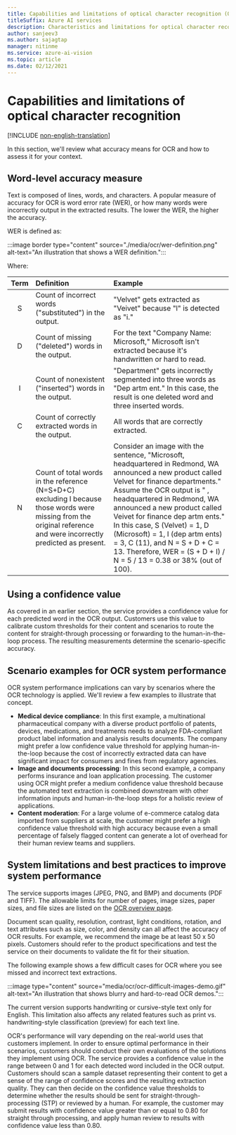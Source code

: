 ```yaml
---
title: Capabilities and limitations of optical character recognition (OCR) - Azure AI Vision
titleSuffix: Azure AI services
description: Characteristics and limitations for optical character recognition (OCR) of images and documents with printed and handwritten text using the Azure AI Vision API.
author: sanjeev3
ms.author: sajagtap
manager: nitinme
ms.service: azure-ai-vision
ms.topic: article
ms.date: 02/12/2021
---
```


# Capabilities and limitations of optical character recognition

[!INCLUDE [non-english-translation](/azure/ai-foundry/responsible-ai/includes/non-english-translation)]

In this section, we'll review what accuracy means for OCR and how to assess it for your context.

## Word-level accuracy measure

Text is composed of lines, words, and characters. A popular measure of accuracy for OCR is word error rate (WER), or how many words were incorrectly output in the extracted results. The lower the WER, the higher the accuracy.

WER is defined as:

:::image border type="content" source="./media/ocr/wer-definition.png" alt-text="An illustration that shows a WER definition.":::

Where:

| Term | Definition | Example |
|:-----:|:----|:---------------|
| S | Count of incorrect words ("substituted") in the output. | "Velvet" gets extracted as "Veivet" because "l" is detected as "i." |
| D | Count of missing ("deleted") words in the output. | For the text "Company Name: Microsoft," Microsoft isn't extracted because it's handwritten or hard to read. |
| I | Count of nonexistent ("inserted") words in the output. | "Department" gets incorrectly segmented into three words as "Dep artm ent." In this case, the result is one deleted word and three inserted words. |
| C | Count of correctly extracted words in the output. | All words that are correctly extracted. |
| N | Count of total words in the reference (N=S+D+C) excluding I because those words were missing from the original reference and were incorrectly predicted as present. | Consider an image with the sentence, "Microsoft, headquartered in Redmond, WA announced a new product called Velvet for finance departments." Assume the OCR output is " , headquartered in Redmond, WA announced a new product called Veivet for finance dep artm ents." In this case, S (Velvet) = 1, D (Microsoft) = 1, I (dep artm ents) = 3, C (11), and N = S + D + C = 13. Therefore, WER = (S + D + I) / N = 5 / 13 = 0.38 or 38% (out of 100). |

## Using a confidence value

As covered in an earlier section, the service provides a confidence value for each predicted word in the OCR output. Customers use this value to calibrate custom thresholds for their content and scenarios to route the content for straight-through processing or forwarding to the human-in-the-loop process. The resulting measurements determine the scenario-specific accuracy.

## Scenario examples for OCR system performance

OCR system performance implications can vary by scenarios where the OCR technology is applied. We'll review a few examples to illustrate that concept.

- **Medical device compliance**: In this first example, a multinational pharmaceutical company with a diverse product portfolio of patents, devices, medications, and treatments needs to analyze FDA-compliant product label information and analysis results documents. The company might prefer a low confidence value threshold for applying human-in-the-loop because the cost of incorrectly extracted data can have significant impact for consumers and fines from regulatory agencies.
- **Image and documents processing**: In this second example, a company performs insurance and loan application processing. The customer using OCR might prefer a medium confidence value threshold because the automated text extraction is combined downstream with other information inputs and human-in-the-loop steps for a holistic review of applications.
- **Content moderation**: For a large volume of e-commerce catalog data imported from suppliers at scale, the customer might prefer a high confidence value threshold with high accuracy because even a small percentage of falsely flagged content can generate a lot of overhead for their human review teams and suppliers.

## System limitations and best practices to improve system performance

The service supports images (JPEG, PNG, and BMP) and documents (PDF and TIFF). The allowable limits for number of pages, image sizes, paper sizes, and file sizes are listed on the [OCR overview page](/azure/ai-services/computer-vision/overview-ocr).

Document scan quality, resolution, contrast, light conditions, rotation, and text attributes such as size, color, and density can all affect the accuracy of OCR results. For example, we recommend the image be at least 50 x 50 pixels. Customers should refer to the product specifications and test the service on their documents to validate the fit for their situation.

The following example shows a few difficult cases for OCR where you see missed and incorrect text extractions.

:::image type="content" source="media/ocr/ocr-difficult-images-demo.gif" alt-text="An illustration that shows blurry and hard-to-read OCR demos.":::

The current version supports handwriting or cursive-style text only for English. This limitation also affects any related features such as print vs. handwriting-style classification (preview) for each text line.

OCR's performance will vary depending on the real-world uses that customers implement. In order to ensure optimal performance in their scenarios, customers should conduct their own evaluations of the solutions they implement using OCR. The service provides a confidence value in the range between 0 and 1 for each detected word included in the OCR output. Customers should scan a sample dataset representing their content to get a sense of the range of confidence scores and the resulting extraction quality. They can then decide on the confidence value thresholds to determine whether the results should be sent for straight-through-processing (STP) or reviewed by a human. For example, the customer may submit results with confidence value greater than or equal to 0.80 for straight through processing, and apply human review to results with confidence value less than 0.80.
